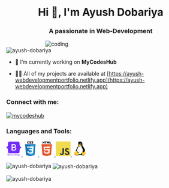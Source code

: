 <h1 align="center">Hi 👋, I'm Ayush Dobariya</h1>
<h3 align="center">A passionate in Web-Development</h3>
<img align = "right" alt = "coding" width = "400px" src = "https://www.bing.com/ck/a?!&&p=84d1cdf41ddbec9345a56b8c515a864c866b588cdf83c74359ecce64be257567JmltdHM9MTczMTI4MzIwMA&ptn=3&ver=2&hsh=4&fclid=101d4d0d-cf24-620c-287c-582bce96637c&u=a1L2ltYWdlcy9zZWFyY2g_cT1hbmltYXRlZCUyMGNvZGluZyUyMGdpZiZGT1JNPUlRRlJCQSZpZD0xQUY1QjQ2MjdFODNBNkQxOTAzQ0ZFQzI1RkNCNTVFRThDQUM3RDA0&ntb=1">

<p align="left"> <img src="https://komarev.com/ghpvc/?username=ayush-dobariya&label=Profile%20views&color=0e75b6&style=flat" alt="ayush-dobariya" /> </p>

- 🔭 I’m currently working on **MyCodesHub**

- 👨‍💻 All of my projects are available at [https://ayush-webdevelopmentportfolio.netlify.app](https://ayush-webdevelopmentportfolio.netlify.app)

<h3 align="left">Connect with me:</h3>
<p align="left">
<a href="https://www.youtube.com/c/mycodeshub" target="blank"><img align="center" src="https://raw.githubusercontent.com/rahuldkjain/github-profile-readme-generator/master/src/images/icons/Social/youtube.svg" alt="mycodeshub" height="30" width="40" /></a>
</p>

<h3 align="left">Languages and Tools:</h3>
<p align="left"> <a href="https://getbootstrap.com" target="_blank" rel="noreferrer"> <img src="https://raw.githubusercontent.com/devicons/devicon/master/icons/bootstrap/bootstrap-plain-wordmark.svg" alt="bootstrap" width="40" height="40"/> </a> <a href="https://www.w3schools.com/css/" target="_blank" rel="noreferrer"> <img src="https://raw.githubusercontent.com/devicons/devicon/master/icons/css3/css3-original-wordmark.svg" alt="css3" width="40" height="40"/> </a> <a href="https://www.w3.org/html/" target="_blank" rel="noreferrer"> <img src="https://raw.githubusercontent.com/devicons/devicon/master/icons/html5/html5-original-wordmark.svg" alt="html5" width="40" height="40"/> </a> <a href="https://developer.mozilla.org/en-US/docs/Web/JavaScript" target="_blank" rel="noreferrer"> <img src="https://raw.githubusercontent.com/devicons/devicon/master/icons/javascript/javascript-original.svg" alt="javascript" width="40" height="40"/> </a> <a href="https://www.linux.org/" target="_blank" rel="noreferrer"> <img src="https://raw.githubusercontent.com/devicons/devicon/master/icons/linux/linux-original.svg" alt="linux" width="40" height="40"/> </a> </p>

<p><img align="left" src="https://github-readme-stats.vercel.app/api/top-langs?username=ayush-dobariya&show_icons=true&locale=en&layout=compact" alt="ayush-dobariya" /></p>

<p>&nbsp;<img align="center" src="https://github-readme-stats.vercel.app/api?username=ayush-dobariya&show_icons=true&locale=en" alt="ayush-dobariya" /></p>

<p><img align="center" src="https://github-readme-streak-stats.herokuapp.com/?user=ayush-dobariya&" alt="ayush-dobariya" /></p>
